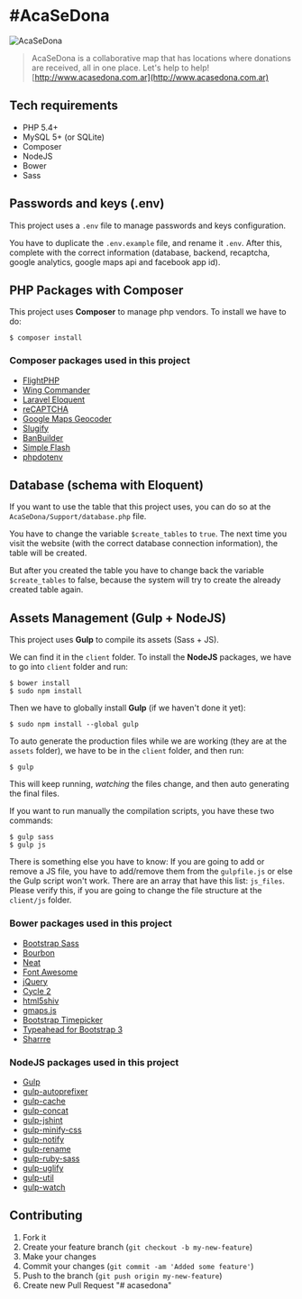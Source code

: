 # #AcaSeDona

![AcaSeDona](http://i.imgur.com/IenCMxj.png)

> AcaSeDona is a collaborative map that has locations where donations are received, all in one place. Let's help to help!  
> [http://www.acasedona.com.ar](http://www.acasedona.com.ar)

## Tech requirements

* PHP 5.4+
* MySQL 5+ (or SQLite)
* Composer
* NodeJS
* Bower
* Sass

## Passwords and keys (.env)

This project uses a `.env` file to manage passwords and keys configuration.


You have to duplicate the `.env.example` file, and rename it `.env`. After this, complete with the correct information (database, backend, recaptcha, google analytics, google maps api and facebook app id).

## PHP Packages with Composer

This project uses **Composer** to manage php vendors. To install we have to do:

```
$ composer install
```

### Composer packages used in this project

* [FlightPHP](http://flightphp.com/)
* [Wing Commander](https://github.com/xmeltrut/WingCommander)
* [Laravel Eloquent](http://laravel.com/docs/4.2/eloquent)
* [reCAPTCHA](https://www.google.com/recaptcha/)
* [Google Maps Geocoder](https://github.com/jstayton/GoogleMapsGeocoder)
* [Slugify](https://github.com/cocur/slugify)
* [BanBuilder](http://banbuilder.com/)
* [Simple Flash](https://github.com/tamtamchik/simple-flash)
* [phpdotenv](https://github.com/vlucas/phpdotenv)

## Database (schema with Eloquent)

If you want to use the table that this project uses, you can do so at the `AcaSeDona/Support/database.php` file.

You have to change the variable `$create_tables` to `true`. The next time you visit the website (with the correct database connection information), the table will be created.

But after you created the table you have to change back the variable `$create_tables` to false, because the system will try to create the already created table again.

## Assets Management (Gulp + NodeJS)

This project uses **Gulp** to compile its assets (Sass + JS).

We can find it in the `client` folder. To install the **NodeJS** packages, we have to go into `client` folder and run:

```
$ bower install
$ sudo npm install
```

Then we have to globally install **Gulp** (if we haven't done it yet):

```
$ sudo npm install --global gulp
```

To auto generate the production files while we are working (they are at the `assets` folder),
we have to be in the `client` folder, and then run:

```
$ gulp
```

This will keep running, *watching* the files change, and then auto generating the final files.

If you want to run manually the compilation scripts, you have these two commands:

```
$ gulp sass
$ gulp js
```

There is something else you have to know: If you are going to add or remove a JS file,
you have to add/remove them from the `gulpfile.js` or else the Gulp script won't work.
There are an array that have this list: `js_files`. Please verify this, if you are
going to change the file structure at the `client/js` folder.

### Bower packages used in this project

* [Bootstrap Sass](http://getbootstrap.com/css/#sass)
* [Bourbon](http://bourbon.io/)
* [Neat](http://neat.bourbon.io/)
* [Font Awesome](http://fontawesome.io/)
* [jQuery](https://jquery.com/)
* [Cycle 2](http://jquery.malsup.com/cycle2/)
* [html5shiv](https://github.com/afarkas/html5shiv)
* [gmaps.js](https://hpneo.github.io/gmaps/)
* [Bootstrap Timepicker](http://jdewit.github.io/bootstrap-timepicker/)
* [Typeahead for Bootstrap 3](https://github.com/bassjobsen/Bootstrap-3-Typeahead)
* [Sharrre](http://sharrre.com/)

### NodeJS packages used in this project

* [Gulp](http://gulpjs.com/)
* [gulp-autoprefixer](https://www.npmjs.com/package/gulp-autoprefixer)
* [gulp-cache](https://www.npmjs.com/package/gulp-cache)
* [gulp-concat](https://www.npmjs.com/package/gulp-concat)
* [gulp-jshint](https://www.npmjs.com/package/gulp-jshint)
* [gulp-minify-css](https://www.npmjs.com/package/gulp-minify-css)
* [gulp-notify](https://www.npmjs.com/package/gulp-notify)
* [gulp-rename](https://www.npmjs.com/package/gulp-rename)
* [gulp-ruby-sass](https://www.npmjs.com/package/gulp-ruby-sass)
* [gulp-uglify](https://www.npmjs.com/package/gulp-uglify)
* [gulp-util](https://www.npmjs.com/package/gulp-util)
* [gulp-watch](https://www.npmjs.com/package/gulp-watch)

## Contributing

1. Fork it
2. Create your feature branch (`git checkout -b my-new-feature`)
3. Make your changes
4. Commit your changes (`git commit -am 'Added some feature'`)
5. Push to the branch (`git push origin my-new-feature`)
6. Create new Pull Request
"# acasedona" 

